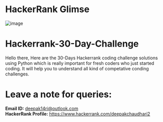 # HackerRank Glimse
![image](https://user-images.githubusercontent.com/49471265/233604660-3f2c3525-3dd6-4a87-8785-7cf2b74494b1.png)

# Hackerrank-30-Day-Challenge
Hello there, Here are the 30-Days Hackerrank coding challenge solutions using Python which is really important for fresh coders who just started coding. It will help you to understand all kind of competative conding challenges.

# Leave a note for queries:
 <strong>Email ID:</strong> deepak14ri@outlook.com <br>
 <strong>HackerRank Profile: </strong>https://www.hackerrank.com/deepakchaudhari2

